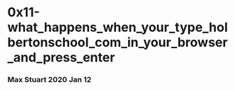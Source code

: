 # 0x11-what_happens_when_your_type_holbertonschool_com_in_your_browser_and_press_enter
### Max Stuart 2020 Jan 12
